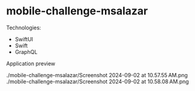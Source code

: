 # mobile-challenge-msalazar

Technologies:
- SwiftUI 
- Swift
- GraphQL

Application preview

./mobile-challenge-msalazar/Screenshot 2024-09-02 at 10.57.55 AM.png
./mobile-challenge-msalazar/Screenshot 2024-09-02 at 10.58.08 AM.png

